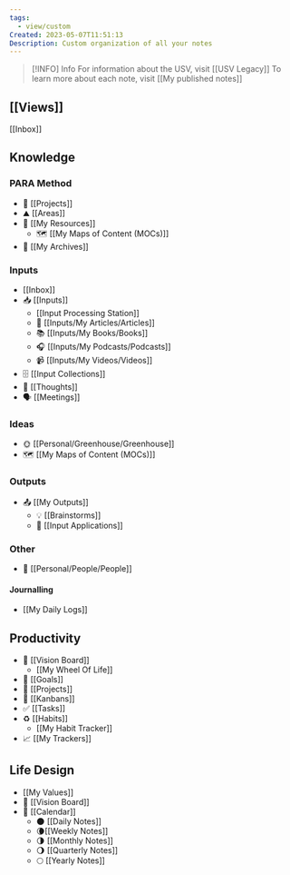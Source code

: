 ```yaml
---
tags:
  - view/custom
Created: 2023-05-07T11:51:13
Description: Custom organization of all your notes
---
```


> [!INFO] Info
> For information about the USV, visit [[USV Legacy]]
> To learn more about each note, visit [[My published notes]]

## [[Views]]

[[Inbox]]
## Knowledge
### PARA Method
- 🚧 [[Projects]]
- ⛰ [[Areas]]
- 📝 [[My Resources]]
	- 🗺️ [[My Maps of Content (MOCs)]]
- 📁 [[My Archives]]
### Inputs
- [[Inbox]]
- 📥 [[Inputs]]
	- [[Input Processing Station]]
	- 📰 [[Inputs/My Articles/Articles]]
	- 📚 [[Inputs/My Books/Books]]
	- 🎧 [[Inputs/My Podcasts/Podcasts]]
	- 📹 [[Inputs/My Videos/Videos]]
- 🗄️ [[Input Collections]]
- 💭 [[Thoughts]]
- 🗣 [[Meetings]]
### Ideas
- 🌞 [[Personal/Greenhouse/Greenhouse]]
- 🗺️ [[My Maps of Content (MOCs)]]
### Outputs
- 📤 [[My Outputs]]
	- 💡 [[Brainstorms]]
	- 📖  [[Input Applications]]
### Other
- 👤 [[Personal/People/People]]
#### Journalling
- [[My Daily Logs]]
## Productivity
- 🌟 [[Vision Board]]
	- [[My Wheel Of Life]]
- 🎯 [[Goals]]
- 🚧 [[Projects]]
- 📌 [[Kanbans]]
- ✅ [[Tasks]]
- ♻️ [[Habits]]
	- [[My Habit Tracker]]
- 📈 [[My Trackers]]
## Life Design
- [[My Values]]
- 🌟 [[Vision Board]]
- 📅 [[Calendar]]
	- 🌑 [[Daily Notes]]
	- 🌘[[Weekly Notes]]
	- 🌗 [[Monthly Notes]]
	- 🌖 [[Quarterly Notes]]
	- 🌕 [[Yearly Notes]]